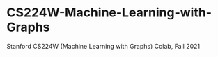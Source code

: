 # CS224W-Machine-Learning-with-Graphs
Stanford CS224W (Machine Learning with Graphs) Colab, Fall 2021
